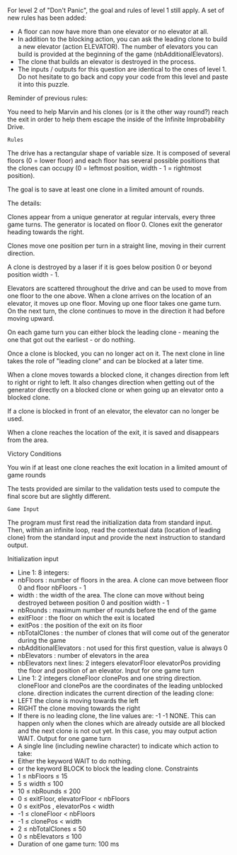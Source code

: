 For level 2 of "Don't Panic", the goal and rules of level 1 still apply. A set of new rules has been added:

* A floor can now have more than one elevator or no elevator at all.
* In addition to the blocking action, you can ask the leading clone to build a new elevator (action ELEVATOR). The number of elevators you can build is provided at the beginning of the game (nbAdditionalElevators).
* The clone that builds an elevator is destroyed in the process.
* The inputs / outputs for this question are identical to the ones of level 1. Do not hesitate to go back and copy your code from this level and paste it into this puzzle.

Reminder of previous rules:

You need to help Marvin and his clones (or is it the other way round?) reach the exit in order to help them escape the inside of the Infinite Improbability Drive.

 	Rules

The drive has a rectangular shape of variable size. It is composed of several floors (0 = lower floor) and each floor has several possible positions that the clones can occupy (0 = leftmost position, width - 1 = rightmost position).

The goal is to save at least one clone in a limited amount of rounds.

The details:

Clones appear from a unique generator at regular intervals, every three game turns. The generator is located on floor 0. Clones exit the generator heading towards the right.

Clones move one position per turn in a straight line, moving in their current direction.

A clone is destroyed by a laser if it is goes below position 0 or beyond position width - 1.

Elevators are scattered throughout the drive and can be used to move from one floor to the one above. When a clone arrives on the location of an elevator, it moves up one floor. Moving up one floor takes one game turn. On the next turn, the clone continues to move in the direction it had before moving upward.

On each game turn you can either block the leading clone - meaning the one that got out the earliest - or do nothing.

Once a clone is blocked, you can no longer act on it. The next clone in line takes the role of "leading clone" and can be blocked at a later time.

When a clone moves towards a blocked clone, it changes direction from left to right or right to left. It also changes direction when getting out of the generator directly on a blocked clone or when going up an elevator onto a blocked clone.

If a clone is blocked in front of an elevator, the elevator can no longer be used.

When a clone reaches the location of the exit, it is saved and disappears from the area.



Victory Conditions

You win if at least one clone reaches the exit location in a limited amount of game rounds

The tests provided are similar to the validation tests used to compute the final score but are slightly different.

 	Game Input

The program must first read the initialization data from standard input. Then, within an infinite loop, read the contextual data (location of leading clone) from the standard input and provide the next instruction to standard output.

Initialization input
* Line 1: 8 integers:
* nbFloors : number of floors in the area. A clone can move between floor 0 and floor nbFloors - 1
* width : the width of the area. The clone can move without being destroyed between position 0 and position width - 1
* nbRounds : maximum number of rounds before the end of the game
* exitFloor : the floor on which the exit is located
* exitPos : the position of the exit on its floor
* nbTotalClones : the number of clones that will come out of the generator during the game
* nbAdditionalElevators : not used for this first question, value is always 0
* nbElevators : number of elevators in the area
* nbElevators next lines: 2 integers elevatorFloor elevatorPos providing the floor and position of an elevator.
Input for one game turn
* Line 1: 2 integers cloneFloor clonePos and one string direction. cloneFloor and clonePos are the coordinates of the leading unblocked clone. direction indicates the current direction of the leading clone:
* LEFT the clone is moving towards the left
* RIGHT the clone moving towards the right
* If there is no leading clone, the line values are: -1 -1 NONE. This can happen only when the clones which are already outside are all blocked and the next clone is not out yet. In this case, you may output action WAIT.
Output for one game turn
* A single line (including newline character) to indicate which action to take:
* Either the keyword WAIT to do nothing.
* or the keyword BLOCK to block the leading clone.
Constraints
* 1 ≤ nbFloors ≤ 15
* 5 ≤ width ≤ 100
* 10 ≤ nbRounds ≤ 200
* 0 ≤ exitFloor, elevatorFloor < nbFloors
* 0 ≤ exitPos , elevatorPos < width
* -1 ≤ cloneFloor < nbFloors
* -1 ≤ clonePos < width
* 2 ≤ nbTotalClones ≤ 50
* 0 ≤ nbElevators ≤ 100
* Duration of one game turn: 100 ms